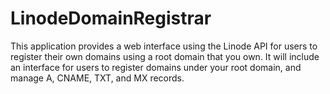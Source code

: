 LinodeDomainRegistrar
=====================

This application provides a web interface using the Linode API for users to register their own domains using a root domain that you own.  It will include an interface for users to register domains under your root domain, and manage A, CNAME, TXT, and MX records.
